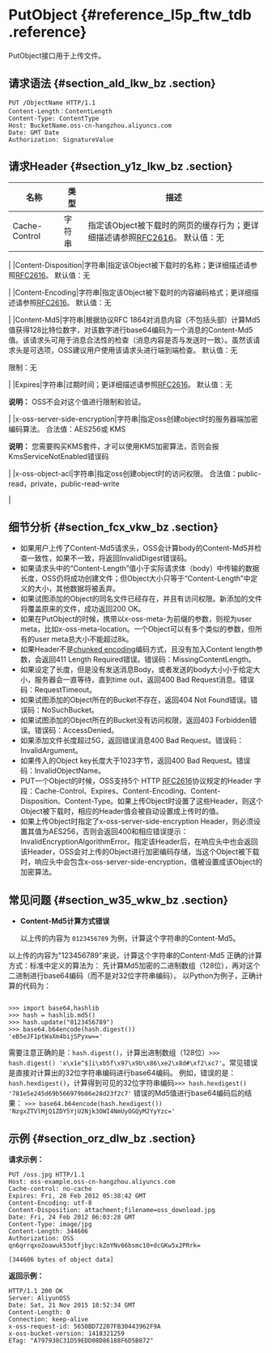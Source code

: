 # PutObject {#reference_l5p_ftw_tdb .reference}

PutObject接口用于上传文件。

## 请求语法 {#section_ald_lkw_bz .section}

```
PUT /ObjectName HTTP/1.1
Content-Length：ContentLength
Content-Type: ContentType
Host: BucketName.oss-cn-hangzhou.aliyuncs.com
Date: GMT Date
Authorization: SignatureValue
```

## 请求Header {#section_y1z_lkw_bz .section}

|名称|类型|描述|
|--|--|--|
|Cache-Control|字符串|指定该Object被下载时的网页的缓存行为；更详细描述请参照[RFC2616](https://www.ietf.org/rfc/rfc2616.txt)。 默认值：无

|
|Content-Disposition|字符串|指定该Object被下载时的名称；更详细描述请参照[RFC2616](https://www.ietf.org/rfc/rfc2616.txt)。 默认值：无

|
|Content-Encoding|字符串|指定该Object被下载时的内容编码格式；更详细描述请参照[RFC2616](https://www.ietf.org/rfc/rfc2616.txt)。 默认值：无

|
|Content-Md5|字符串|根据协议RFC 1864对消息内容（不包括头部）计算Md5值获得128比特位数字，对该数字进行base64编码为一个消息的Content-Md5值。该请求头可用于消息合法性的检查（消息内容是否与发送时一致）。虽然该请求头是可选项，OSS建议用户使用该请求头进行端到端检查。 默认值：无

限制：无

|
|Expires|字符串|过期时间；更详细描述请参照[RFC2616](https://www.ietf.org/rfc/rfc2616.txt)。 默认值：无

**说明：** OSS不会对这个值进行限制和验证。

|
|x-oss-server-side-encryption|字符串|指定oss创建object时的服务器端加密编码算法。 合法值：AES256或 KMS

**说明：** 您需要购买KMS套件，才可以使用KMS加密算法，否则会报KmsServiceNotEnabled错误码

|
|x-oss-object-acl|字符串|指定oss创建object时的访问权限。 合法值：public-read，private，public-read-write

|

## 细节分析 {#section_fcx_vkw_bz .section}

-   如果用户上传了Content-Md5请求头，OSS会计算body的Content-Md5并检查一致性，如果不一致，将返回InvalidDigest错误码。
-   如果请求头中的“Content-Length”值小于实际请求体（body）中传输的数据长度，OSS仍将成功创建文件；但Object大小只等于“Content-Length”中定义的大小，其他数据将被丢弃。
-   如果试图添加的Object的同名文件已经存在，并且有访问权限。新添加的文件将覆盖原来的文件，成功返回200 OK。
-   如果在PutObject的时候，携带以x-oss-meta-为前缀的参数，则视为user meta，比如x-oss-meta-location。一个Object可以有多个类似的参数，但所有的user meta总大小不能超过8k。
-   如果Header不是[chunked encoding](https://tools.ietf.org/html/rfc2616#section-3.6.1)编码方式，且没有加入Content length参数，会返回411 Length Required错误。错误码：MissingContentLength。
-   如果设定了长度，但是没有发送消息Body，或者发送的body大小小于给定大小，服务器会一直等待，直到time out，返回400 Bad Request消息。错误码：RequestTimeout。
-   如果试图添加的Object所在的Bucket不存在，返回404 Not Found错误。错误码：NoSuchBucket。
-   如果试图添加的Object所在的Bucket没有访问权限，返回403 Forbidden错误。错误码：AccessDenied。
-   如果添加文件长度超过5G，返回错误消息400 Bad Request。错误码：InvalidArgument。
-   如果传入的Object key长度大于1023字节，返回400 Bad Request。错误码：InvalidObjectName。
-   PUT一个Object的时候，OSS支持5个 HTTP [RFC2616](https://www.ietf.org/rfc/rfc2616.txt)协议规定的Header 字段：Cache-Control、Expires、Content-Encoding、Content-Disposition、Content-Type。如果上传Object时设置了这些Header，则这个Object被下载时，相应的Header值会被自动设置成上传时的值。
-   如果上传Object时指定了x-oss-server-side-encryption Header，则必须设置其值为AES256，否则会返回400和相应错误提示：InvalidEncryptionAlgorithmError。指定该Header后，在响应头中也会返回该Header，OSS会对上传的Object进行加密编码存储，当这个Object被下载时，响应头中会包含x-oss-server-side-encryption，值被设置成该Object的加密算法。

## 常见问题 {#section_w35_wkw_bz .section}

-   **Content-Md5计算方式错误**

    以上传的内容为 `0123456789` 为例，计算这个字符串的Content-Md5。


以上传的内容为"123456789"来说，计算这个字符串的Content-Md5 正确的计算方式：标准中定义的算法为： 先计算Md5加密的二进制数组（128位），再对这个二进制进行base64编码（而不是对32位字符串编码）。 以Python为例子，正确计算的代码为：

```

>>> import base64,hashlib
>>> hash = hashlib.md5()
>>> hash.update("0123456789")
>>> base64.b64encode(hash.digest())
'eB5eJF1ptWaXm4bijSPyxw=='
```

需要注意正确的是：`hash.digest()`，计算出进制数组（128位）`>>> hash.digest() 'x\x1e^$]i\xb5f\x97\x9b\x86\xe2\x8d#\xf2\xc7'`。常见错误是直接对计算出的32位字符串编码进行base64编码。 例如，错误的是：`hash.hexdigest()`，计算得到可见的32位字符串编码`>>> hash.hexdigest() '781e5e245d69b566979b86e28d23f2c7'` 错误的Md5值进行base64编码后的结果： `>>> base64.b64encode(hash.hexdigest()) 'NzgxZTVlMjQ1ZDY5YjU2Njk3OWI4NmUyOGQyM2YyYzc='`

## 示例 {#section_orz_dlw_bz .section}

**请求示例：**

```
PUT /oss.jpg HTTP/1.1
Host: oss-example.oss-cn-hangzhou.aliyuncs.com
Cache-control: no-cache
Expires: Fri, 28 Feb 2012 05:38:42 GMT
Content-Encoding: utf-8
Content-Disposition: attachment;filename=oss_download.jpg
Date: Fri, 24 Feb 2012 06:03:28 GMT
Content-Type: image/jpg
Content-Length: 344606
Authorization: OSS qn6qrrqxo2oawuk53otfjbyc:kZoYNv66bsmc10+dcGKw5x2PRrk=

[344606 bytes of object data]

```

**返回示例：**

```
HTTP/1.1 200 OK
Server: AliyunOSS
Date: Sat, 21 Nov 2015 18:52:34 GMT
Content-Length: 0
Connection: keep-alive
x-oss-request-id: 5650BD72207FB30443962F9A
x-oss-bucket-version: 1418321259
ETag: "A797938C31D59EDD08D86188F6D5B872"
```

